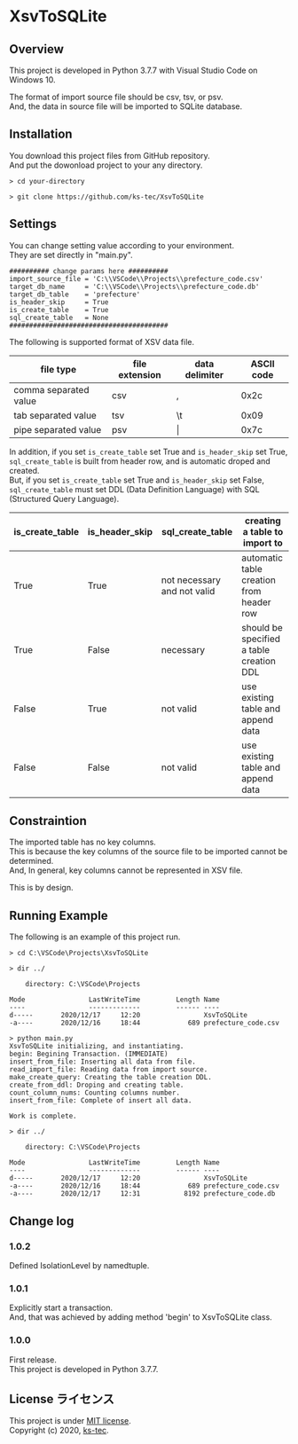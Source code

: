 # XsvToSQLite

## Overview
This project is developed in Python 3.7.7 with Visual Studio Code on Windows 10.  

The format of import source file should be csv, tsv, or psv.  
And, the data in source file will be imported to SQLite database.  

## Installation
You download this project files from GitHub repository.  
And put the dowonload project to your any directory.  

```
> cd your-directory

> git clone https://github.com/ks-tec/XsvToSQLite

```

## Settings
You can change setting value according to your environment.  
They are set directly in "main.py".  

```
########## change params here ##########
import_source_file = 'C:\\VSCode\\Projects\\prefecture_code.csv'
target_db_name     = 'C:\\VSCode\\Projects\\prefecture_code.db'
target_db_table    = 'prefecture'
is_header_skip     = True
is_create_table    = True
sql_create_table   = None
########################################
```

The following is supported format of XSV data file.  

| file type | file extension | data delimiter | ASCII code |
| ---- | ---- | ---- | ---- |
| comma separated value | csv | , | 0x2c |
| tab separated value | tsv | \t | 0x09 |
| pipe separated value | psv | \| | 0x7c |

In addition, if you set `is_create_table` set True and `is_header_skip` set True, `sql_create_table` is built from header row, and is automatic droped and created.  
But, if you set `is_create_table` set True and `is_header_skip` set False, `sql_create_table` must set DDL (Data Definition Language) with SQL (Structured Query Language).  

| is_create_table | is_header_skip | sql_create_table | creating a table to import to |
| ---- | ---- | ---- | ---- |
| True | True | not necessary and not valid | automatic table creation from header row |
| True | False | necessary | should be specified a table creation DDL |
| False | True | not valid | use existing table and append data |
| False | False | not valid | use existing table and append data |

## Constraintion

The imported table has no key columns.  
This is because the key columns of the source file to be imported cannot be determined.  
And, In general, key columns cannot be represented in XSV file.  

This is by design.  

## Running Example
The following is an example of this project run.  

```
> cd C:\VSCode\Projects\XsvToSQLite

> dir ../

    directory: C:\VSCode\Projects

Mode                LastWriteTime         Length Name
----                -------------         ------ ----
d-----       2020/12/17     12:20                XsvToSQLite
-a----       2020/12/16     18:44            689 prefecture_code.csv

> python main.py
XsvToSQLite initializing, and instantiating.
begin: Begining Transaction. (IMMEDIATE)
insert_from_file: Inserting all data from file.
read_import_file: Reading data from import source.
make_create_query: Creating the table creation DDL.
create_from_ddl: Droping and creating table.
count_column_nums: Counting columns number.
insert_from_file: Complete of insert all data.

Work is complete.

> dir ../

    directory: C:\VSCode\Projects

Mode                LastWriteTime         Length Name
----                -------------         ------ ----
d-----       2020/12/17     12:20                XsvToSQLite
-a----       2020/12/16     18:44            689 prefecture_code.csv
-a----       2020/12/17     12:31           8192 prefecture_code.db
```

## Change log

### 1.0.2
Defined IsolationLevel by namedtuple.

### 1.0.1
Explicitly start a transaction.  
And, that was achieved by adding method 'begin' to XsvToSQLite class.  

### 1.0.0
First release.  
This project is developed in Python 3.7.7.  

## License ライセンス
This project is under [MIT license](https://en.wikipedia.org/wiki/MIT_License).  
Copyright (c) 2020, [ks-tec](https://github.com/ks-tec/).  
